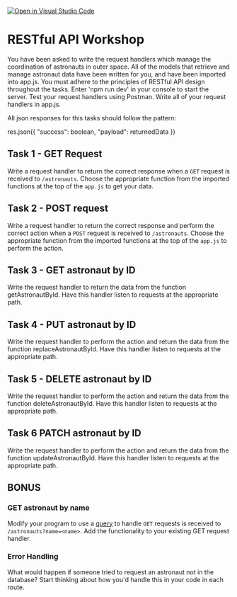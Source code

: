 [![Open in Visual Studio Code](https://classroom.github.com/assets/open-in-vscode-f059dc9a6f8d3a56e377f745f24479a46679e63a5d9fe6f495e02850cd0d8118.svg)](https://classroom.github.com/online_ide?assignment_repo_id=6551440&assignment_repo_type=AssignmentRepo)
# RESTful API Workshop

You have been asked to write the request handlers which manage the coordination of astronauts in outer space. All of the models that
retrieve and manage astronaut data have been written for you, and have been imported into app.js. You must adhere to the principles of
RESTful API design throughout the tasks. Enter 'npm run dev' in your console to start the server. Test your request handlers using
Postman. Write all of your request handlers in app.js.

All json responses for this tasks should follow the pattern:

res.json({
"success": boolean,
"payload": returnedData
})

## Task 1 - GET Request

Write a request handler to return the correct response when a `GET` request is received to `/astronauts`.
Choose the appropriate function from the imported functions at the top of the `app.js` to get your data.

## Task 2 - POST request

Write a request handler to return the correct response and perform the correct action when a `POST` request is received to `/astronauts`. Choose the appropriate function from the imported functions at the top of the `app.js` to perform the action.

## Task 3 - GET astronaut by ID

Write the request handler to return the data from the function getAstronautById. Have this handler listen to requests at the appropriate path.

## Task 4 - PUT astronaut by ID

Write the request handler to perform the action and return the data from the function replaceAstronautById. Have this handler listen to requests at the appropriate path.

## Task 5 - DELETE astronaut by ID

Write the request handler to perform the action and return the data from the function deleteAstronautById. Have this handler listen to requests at the appropriate path.

## Task 6 PATCH astronaut by ID

Write the request handler to perform the action and return the data from the function updateAstronautById. Have this handler listen to requests at the appropriate path.

## BONUS

### GET astronaut by name

Modify your program to use a [query](https://masteringjs.io/tutorials/express/query-parameters) to handle `GET` requests is received to `/astronauts?name=<name>`. Add the functionality to your existing GET request handler.

### Error Handling

What would happen if someone tried to request an astronaut not in the database? Start thinking about how you'd handle this in your code in each route.
